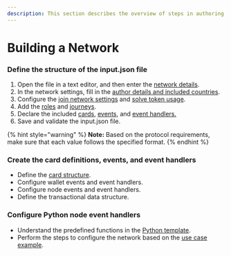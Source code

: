 ```yaml
---
description: This section describes the overview of steps in authoring a network.
---
```


# Building a Network

### Define the structure of the input.json file

1. Open the file in a text editor, and then enter the [network details](network-configuration.md#network-metadata).
2. In the network settings, fill in the [author details and included countries](network-configuration.md#author-details-and-countries).
3. Configure the [join network settings](network-configuration.md#join-network-settings) and [solve token usage](network-configuration.md#solve-token-settings).
4. Add the [roles](roles-and-journeys.md#roles) and [journeys](roles-and-journeys.md#journey).
5. Declare the included [cards](card-definitions/#cards), [events](events-and-event-handlers.md), and [event handlers.](events-and-event-handlers.md)
6. Save and validate the input.json file.

{% hint style="warning" %}
**Note:** Based on the protocol requirements, make sure that each value follows the specified format.&#x20;
{% endhint %}

### Create the card definitions, events, and event handlers&#x20;

* Define the [card structure](card-definitions/#card-definition-structure).
* Configure wallet events and event handlers.
* Configure node events and event handlers.
* Define the transactional data structure.

### Configure Python node event handlers

* Understand the predefined functions in the [Python template](python-event-handlers.md#python-event-handler-template).
* Perform the steps to configure the network based on the [use case example](python-event-handlers.md#use-case-example).

